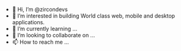 - 👋 Hi, I’m @zircondevs
- 👀 I’m interested in building World class web, mobile and desktop applications.
- 🌱 I’m currently learning ...
- 💞️ I’m looking to collaborate on ...
- 📫 How to reach me ...

<!---
zircondevs/zircondevs is a ✨ special ✨ repository because its `README.md` (this file) appears on your GitHub profile.
You can click the Preview link to take a look at your changes.
--->
